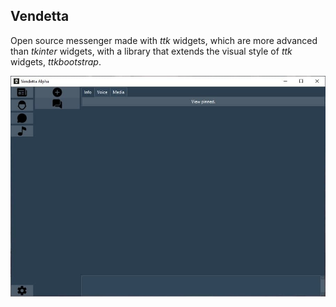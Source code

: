 ## Vendetta

Open source messenger made with _ttk_ widgets, which are more advanced than _tkinter_ widgets, with a library that 
extends the visual style of _ttk_ widgets, _ttkbootstrap_.

![preview/app.jpg](preview/app.jpg)